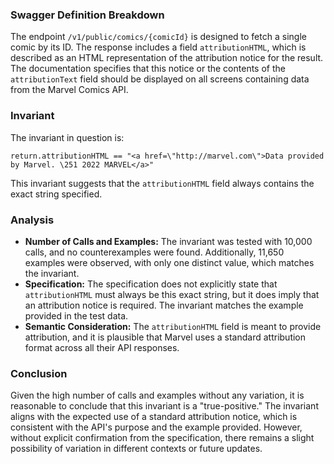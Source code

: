 ### Swagger Definition Breakdown
The endpoint `/v1/public/comics/{comicId}` is designed to fetch a single comic by its ID. The response includes a field `attributionHTML`, which is described as an HTML representation of the attribution notice for the result. The documentation specifies that this notice or the contents of the `attributionText` field should be displayed on all screens containing data from the Marvel Comics API.

### Invariant
The invariant in question is:

```
return.attributionHTML == "<a href=\"http://marvel.com\">Data provided by Marvel. \251 2022 MARVEL</a>"
```

This invariant suggests that the `attributionHTML` field always contains the exact string specified.

### Analysis
- **Number of Calls and Examples:** The invariant was tested with 10,000 calls, and no counterexamples were found. Additionally, 11,650 examples were observed, with only one distinct value, which matches the invariant.
- **Specification:** The specification does not explicitly state that `attributionHTML` must always be this exact string, but it does imply that an attribution notice is required. The invariant matches the example provided in the test data.
- **Semantic Consideration:** The `attributionHTML` field is meant to provide attribution, and it is plausible that Marvel uses a standard attribution format across all their API responses.

### Conclusion
Given the high number of calls and examples without any variation, it is reasonable to conclude that this invariant is a "true-positive." The invariant aligns with the expected use of a standard attribution notice, which is consistent with the API's purpose and the example provided. However, without explicit confirmation from the specification, there remains a slight possibility of variation in different contexts or future updates.
